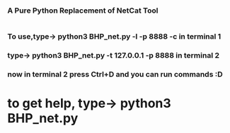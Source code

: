 ### A Pure Python Replacement of NetCat Tool 
#  
### To use,type-> python3 BHP_net.py -l -p 8888 -c       in terminal 1
### type-> python3 BHP_net.py -t 127.0.0.1 -p 8888        in terminal 2
### now in terminal 2 press Ctrl+D and you can run commands :D
#  
# to get help, type->   python3 BHP_net.py

